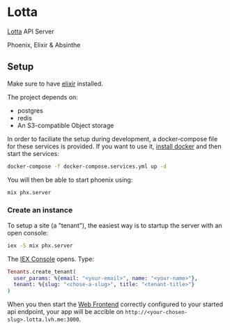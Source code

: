 # Lotta

[Lotta](https://lotta.schule) API Server

Phoenix, Elixir & Absinthe

## Setup

Make sure to have [elixir](https://elixir-lang.org/install.html) installed.

The project depends on:

- postgres
- redis
- An S3-compatible Object storage

In order to faciliate the setup during development, a docker-compose file
for these services is provided.
If you want to use it, [install docker](https://docs.docker.com/engine/install/)
and then start the services:

``` bash
docker-compose -f docker-compose.services.yml up -d
```

You will then be able to start phoenix using:

``` bash
mix phx.server
```

### Create an instance

To setup a site (a "tenant"), the easiest way is to startup the server
with an open console:

``` bash
iex -S mix phx.server
```

The [IEX Console](https://hexdocs.pm/iex/1.13/IEx.html) opens. Type:

``` elixir
Tenants.create_tenant(
  user_params: %{email: "<your-email>", name: "<your-name>"},
  tenant: %{slug: "<chose-a-slug>", title: "<tenant-title>"}
)
```

When you then start the [Web Frontend](https://github.com/lotta-schule/web)
correctly configured to your started api endpoint, your app will be accible
on `http://<your-chosen-slug>.lotta.lvh.me:3000`.
